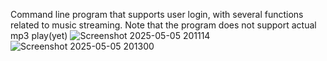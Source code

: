 Command line program that supports user login, with several functions related to music streaming. Note that the program does not support actual mp3 play(yet)
![Screenshot 2025-05-05 201114](https://github.com/user-attachments/assets/7efccb6c-5615-48c5-9884-1a184c2bea2f)
![Screenshot 2025-05-05 201300](https://github.com/user-attachments/assets/2d17a5cb-dc38-445f-9f64-c416eee33928)
